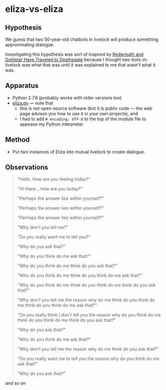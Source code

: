 eliza-vs-eliza
==============

Hypothesis
----------

We guess that two 50-year-old chatbots in livelock will produce something
approximating dialogue.

Investigating this hypothesis was sort of inspired by
[Redwreath and Goldstar Have Traveled to Deathsgate](https://github.com/dariusk/NaNoGenMo/issues/10)
because I thought two-bots-in-livelock was what that was until it
was explained to me that wasn't what it was.

Apparatus
---------

*   Python 2.7.6 (probably works with older versions too)
*   [eliza.py](https://github.com/julian3833/eliza) — note that
    *   this is not open-source software (but it is public code — the
        web page advises you how to use it in your own projects), and
    *   I had to add `# encoding: UTF-8` to the top of the module file
        to appease my Python interpreter

Method
------

*   Put two instances of Eliza into mutual livelock to create dialogue.

Observations
------------

> "Hello.  How are you feeling today?"
> 
> "Hi there... how are you today?"
> 
> "Perhaps the answer lies within yourself?"
> 
> "Perhaps the answer lies within yourself?"
> 
> "Perhaps the answer lies within yourself?"
> 
> "Why don't you tell me?"
> 
> "Do you really want me to tell you?"
> 
> "Why do you ask that?"
> 
> "Why do you think do me ask that?"
> 
> "Why do you think do me think do you ask that?"
> 
> "Why do you think do me think do you think do me ask that?"
> 
> "Why do you think do me think do you think do me think do you ask that?"
> 
> "Why don't you tell me the reason why do me think do you think do me think do you think do me ask that?"
> 
> "Do you really think I don't tell you the reason why do you think do me think do you think do me think do you ask that?"
> 
> "Why do you ask that?"
> 
> "Why do you think do me ask that?"
> 
> "Why don't you tell me the reason why do me think do you ask that?"
> 
> "Do you really want me to tell you the reason why do you think do me ask that?"
> 
> "Why do you ask that?"

_and so on_
